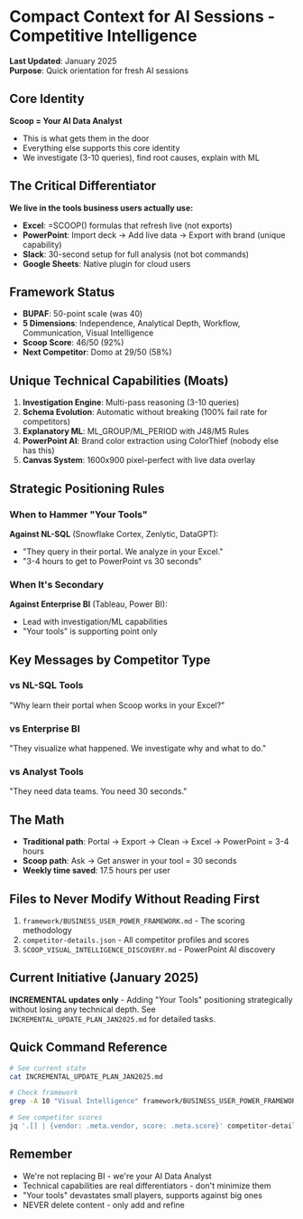 # Compact Context for AI Sessions - Competitive Intelligence

**Last Updated**: January 2025  
**Purpose**: Quick orientation for fresh AI sessions

## Core Identity
**Scoop = Your AI Data Analyst**
- This is what gets them in the door
- Everything else supports this core identity
- We investigate (3-10 queries), find root causes, explain with ML

## The Critical Differentiator
**We live in the tools business users actually use:**
- **Excel**: =SCOOP() formulas that refresh live (not exports)
- **PowerPoint**: Import deck → Add live data → Export with brand (unique capability)
- **Slack**: 30-second setup for full analysis (not bot commands)
- **Google Sheets**: Native plugin for cloud users

## Framework Status
- **BUPAF**: 50-point scale (was 40)
- **5 Dimensions**: Independence, Analytical Depth, Workflow, Communication, Visual Intelligence
- **Scoop Score**: 46/50 (92%)
- **Next Competitor**: Domo at 29/50 (58%)

## Unique Technical Capabilities (Moats)
1. **Investigation Engine**: Multi-pass reasoning (3-10 queries)
2. **Schema Evolution**: Automatic without breaking (100% fail rate for competitors)
3. **Explanatory ML**: ML_GROUP/ML_PERIOD with J48/M5 Rules
4. **PowerPoint AI**: Brand color extraction using ColorThief (nobody else has this)
5. **Canvas System**: 1600x900 pixel-perfect with live data overlay

## Strategic Positioning Rules

### When to Hammer "Your Tools"
**Against NL-SQL** (Snowflake Cortex, Zenlytic, DataGPT):
- "They query in their portal. We analyze in your Excel."
- "3-4 hours to get to PowerPoint vs 30 seconds"

### When It's Secondary
**Against Enterprise BI** (Tableau, Power BI):
- Lead with investigation/ML capabilities
- "Your tools" is supporting point only

## Key Messages by Competitor Type

### vs NL-SQL Tools
"Why learn their portal when Scoop works in your Excel?"

### vs Enterprise BI
"They visualize what happened. We investigate why and what to do."

### vs Analyst Tools
"They need data teams. You need 30 seconds."

## The Math
- **Traditional path**: Portal → Export → Clean → Excel → PowerPoint = 3-4 hours
- **Scoop path**: Ask → Get answer in your tool = 30 seconds
- **Weekly time saved**: 17.5 hours per user

## Files to Never Modify Without Reading First
1. `framework/BUSINESS_USER_POWER_FRAMEWORK.md` - The scoring methodology
2. `competitor-details.json` - All competitor profiles and scores
3. `SCOOP_VISUAL_INTELLIGENCE_DISCOVERY.md` - PowerPoint AI discovery

## Current Initiative (January 2025)
**INCREMENTAL updates only** - Adding "Your Tools" positioning strategically without losing any technical depth. See `INCREMENTAL_UPDATE_PLAN_JAN2025.md` for detailed tasks.

## Quick Command Reference
```bash
# See current state
cat INCREMENTAL_UPDATE_PLAN_JAN2025.md

# Check framework
grep -A 10 "Visual Intelligence" framework/BUSINESS_USER_POWER_FRAMEWORK.md

# See competitor scores
jq '.[] | {vendor: .meta.vendor, score: .meta.score}' competitor-details.json
```

## Remember
- We're not replacing BI - we're your AI Data Analyst
- Technical capabilities are real differentiators - don't minimize them
- "Your tools" devastates small players, supports against big ones
- NEVER delete content - only add and refine